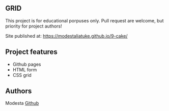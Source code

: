 ## GRID

This project is for educational porpuses only. Pull request are welcome, but priority for project authors! 

Site published at: https://modestaliatuke.github.io/9-cake/

## Project features

-   Github pages
-   HTML form
-   CSS grid

## Authors

Modesta [Github](https://github.com/ModestaLiatuke)
